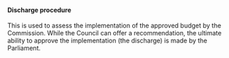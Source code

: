 ####  Discharge procedure

This is used to assess the implementation of the approved budget by the
Commission. While the Council can offer a recommendation, the ultimate ability
to approve the implementation (the discharge) is made by the Parliament.
